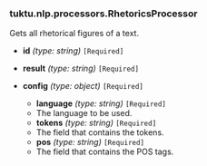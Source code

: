 ### tuktu.nlp.processors.RhetoricsProcessor
Gets all rhetorical figures of a text.

  * **id** *(type: string)* `[Required]`

  * **result** *(type: string)* `[Required]`

  * **config** *(type: object)* `[Required]`

    * **language** *(type: string)* `[Required]`
    - The language to be used.

    * **tokens** *(type: string)* `[Required]`
    - The field that contains the tokens.

    * **pos** *(type: string)* `[Required]`
    - The field that contains the POS tags.

